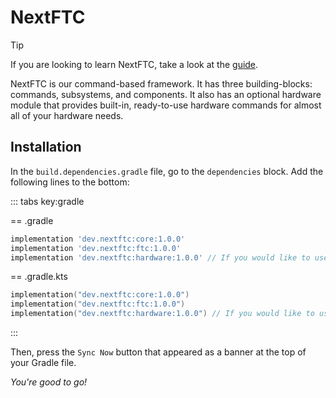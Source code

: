 # NextFTC

> [!TIP]
> If you are looking to learn NextFTC, take a look at the [guide](/guide/about).

NextFTC is our command-based framework. It has three building-blocks: commands,
subsystems, and components. It also has an optional hardware module that
provides built-in, ready-to-use hardware commands for almost all of your
hardware needs.

## Installation

In the `build.dependencies.gradle` file, go to the `dependencies` block.
Add the following lines to the bottom:

::: tabs key:gradle

== .gradle

```groovy
implementation 'dev.nextftc:core:1.0.0'
implementation 'dev.nextftc:ftc:1.0.0'
implementation 'dev.nextftc:hardware:1.0.0' // If you would like to use the hardware module
```

== .gradle.kts

```kotlin
implementation("dev.nextftc:core:1.0.0")
implementation("dev.nextftc:ftc:1.0.0")
implementation("dev.nextftc:hardware:1.0.0") // If you would like to use the hardware module
```

:::

Then, press the `Sync Now` button that appeared as a banner at the top of your
Gradle
file.

*You're good to go!*